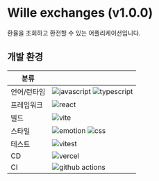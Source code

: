 # Wille exchanges (v1.0.0)

환율을 조회하고 환전할 수 있는 어플리케이션입니다.

## 개발 환경

| 분류        |                                                                                                                                                                                                                                   |
| ----------- | --------------------------------------------------------------------------------------------------------------------------------------------------------------------------------------------------------------------------------- |
| 언어/런타임 | ![javascript](https://img.shields.io/badge/JavaScript-F7DF1E?style=flat-square&logo=JavaScript&logoColor=000000) ![typescript](https://img.shields.io/badge/TypeScript-3178C6?style=flat-square&logo=TypeScript&logoColor=FFFFFF) |
| 프레임워크  | ![react](https://img.shields.io/badge/React-61DAFB?style=flat-square&logo=React&logoColor=000000)                                                                                                                                 |
| 빌드        | ![vite](https://img.shields.io/badge/Vite-646CFF?style=flat-square&logo=Vite&logoColor=FFFFFF)                                                                                                                                    |
| 스타일      | ![emotion](https://img.shields.io/badge/@emotion-DB7093?style=flat-square&logoColor=FFFFFF) ![css](https://img.shields.io/badge/CSS-1572B6?style=flat-square&logo=CSS3&logoColor=FFFFFF)                                          |
| 테스트      | ![vitest](https://img.shields.io/badge/Vitest-6E9F18?style=flat-square&logo=Vitest&logoColor=FFFFFF)                                                                                                                              |
| CD          | ![vercel](https://img.shields.io/badge/Vercel-000000?style=flat-square&logo=Vercel&logoColor=FFFFFF)                                                                                                                              |
| CI          | ![github actions](https://img.shields.io/badge/Actions-2088FF?style=flat-square&logo=githubactions&logoColor=FFFFFF)                                                                                                              |
